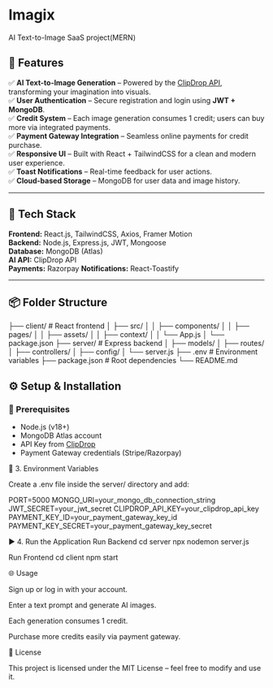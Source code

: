 # Imagix
AI Text-to-Image SaaS project(MERN)

## 🚀 Features

✅ **AI Text-to-Image Generation** – Powered by the [ClipDrop API](https://clipdrop.co/apis), transforming your imagination into visuals.  
✅ **User Authentication** – Secure registration and login using **JWT + MongoDB**.  
✅ **Credit System** – Each image generation consumes 1 credit; users can buy more via integrated payments.  
✅ **Payment Gateway Integration** – Seamless online payments for credit purchase.  
✅ **Responsive UI** – Built with React + TailwindCSS for a clean and modern user experience.  
✅ **Toast Notifications** – Real-time feedback for user actions.  
✅ **Cloud-based Storage** – MongoDB for user data and image history.  

---

## 🧠 Tech Stack

**Frontend:** React.js, TailwindCSS, Axios, Framer Motion  
**Backend:** Node.js, Express.js, JWT, Mongoose  
**Database:** MongoDB (Atlas)  
**AI API:** ClipDrop API  
**Payments:** Razorpay
**Notifications:** React-Toastify  

---

## 📦 Folder Structure
├── client/ # React frontend
│ ├── src/
│ │ ├── components/
│ │ ├── pages/
│ │ ├── assets/
│ │ ├── context/
│ │ └── App.js
│ └── package.json
├── server/ # Express backend
│ ├── models/
│ ├── routes/
│ ├── controllers/
│ ├── config/
│ └── server.js
├── .env # Environment variables
├── package.json # Root dependencies
└── README.md

## ⚙️ Setup & Installation

### 🔧 Prerequisites
- Node.js (v18+)
- MongoDB Atlas account
- API Key from [ClipDrop](https://clipdrop.co/apis)
- Payment Gateway credentials (Stripe/Razorpay)



🔐 3. Environment Variables

Create a .env file inside the server/ directory and add:

PORT=5000
MONGO_URI=your_mongo_db_connection_string
JWT_SECRET=your_jwt_secret
CLIPDROP_API_KEY=your_clipdrop_api_key
PAYMENT_KEY_ID=your_payment_gateway_key_id
PAYMENT_KEY_SECRET=your_payment_gateway_key_secret

▶️ 4. Run the Application
Run Backend
cd server
npx nodemon server.js

Run Frontend
cd client
npm start

🌐 Usage

Sign up or log in with your account.

Enter a text prompt and generate AI images.

Each generation consumes 1 credit.

Purchase more credits easily via payment gateway.

🧾 License

This project is licensed under the MIT License – feel free to modify and use it.



